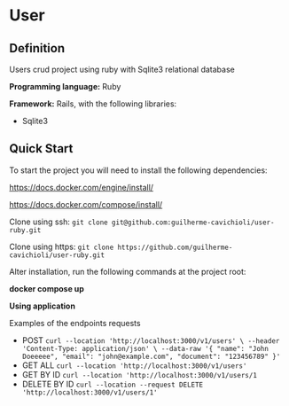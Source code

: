 
# User

## Definition

Users crud project using ruby with Sqlite3 relational database 

  

**Programming language:** Ruby

  

**Framework:** Rails, with the following libraries:

- Sqlite3

  

## Quick Start

  

To start the project you will need to install the following dependencies:

https://docs.docker.com/engine/install/

https://docs.docker.com/compose/install/

  

Clone using ssh: `git clone git@github.com:guilherme-cavichioli/user-ruby.git`

Clone using https: `git clone https://github.com/guilherme-cavichioli/user-ruby.git`

  
  

Alter installation, run the following commands at the project root:

**docker compose up**

  

**Using application**

  

Examples of the endpoints requests

 - POST
`curl --location 'http://localhost:3000/v1/users' \
--header 'Content-Type: application/json' \
--data-raw '{
"name": "John Doeeeee",
"email": "john@example.com",
"document": "123456789"
}'`
 - GET ALL
 `curl --location 'http://localhost:3000/v1/users'`
 - GET BY ID
`curl --location 'http://localhost:3000/v1/users/1`
 - DELETE BY ID
`curl --location --request DELETE 'http://localhost:3000/v1/users/1'`
